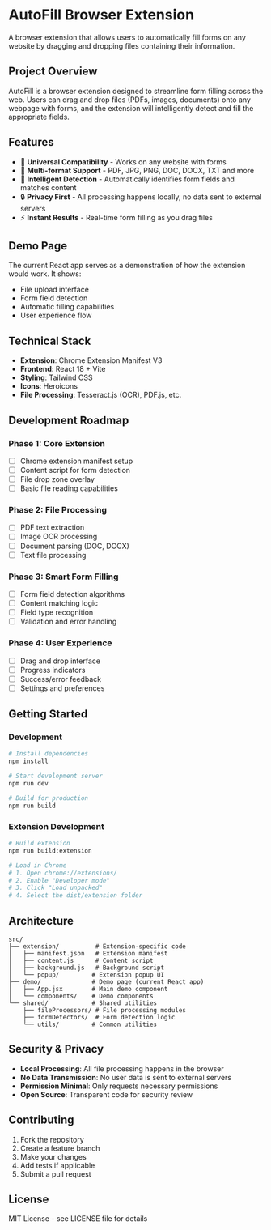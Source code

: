 # AutoFill Browser Extension

A browser extension that allows users to automatically fill forms on any website by dragging and dropping files containing their information.

## Project Overview

AutoFill is a browser extension designed to streamline form filling across the web. Users can drag and drop files (PDFs, images, documents) onto any webpage with forms, and the extension will intelligently detect and fill the appropriate fields.

## Features

- 🎯 **Universal Compatibility** - Works on any website with forms
- 📁 **Multi-format Support** - PDF, JPG, PNG, DOC, DOCX, TXT and more
- 🤖 **Intelligent Detection** - Automatically identifies form fields and matches content
- 🔒 **Privacy First** - All processing happens locally, no data sent to external servers
- ⚡ **Instant Results** - Real-time form filling as you drag files

## Demo Page

The current React app serves as a demonstration of how the extension would work. It shows:

- File upload interface
- Form field detection
- Automatic filling capabilities
- User experience flow

## Technical Stack

- **Extension**: Chrome Extension Manifest V3
- **Frontend**: React 18 + Vite
- **Styling**: Tailwind CSS
- **Icons**: Heroicons
- **File Processing**: Tesseract.js (OCR), PDF.js, etc.

## Development Roadmap

### Phase 1: Core Extension
- [ ] Chrome extension manifest setup
- [ ] Content script for form detection
- [ ] File drop zone overlay
- [ ] Basic file reading capabilities

### Phase 2: File Processing
- [ ] PDF text extraction
- [ ] Image OCR processing
- [ ] Document parsing (DOC, DOCX)
- [ ] Text file processing

### Phase 3: Smart Form Filling
- [ ] Form field detection algorithms
- [ ] Content matching logic
- [ ] Field type recognition
- [ ] Validation and error handling

### Phase 4: User Experience
- [ ] Drag and drop interface
- [ ] Progress indicators
- [ ] Success/error feedback
- [ ] Settings and preferences

## Getting Started

### Development

```bash
# Install dependencies
npm install

# Start development server
npm run dev

# Build for production
npm run build
```

### Extension Development

```bash
# Build extension
npm run build:extension

# Load in Chrome
# 1. Open chrome://extensions/
# 2. Enable "Developer mode"
# 3. Click "Load unpacked"
# 4. Select the dist/extension folder
```

## Architecture

```
src/
├── extension/          # Extension-specific code
│   ├── manifest.json   # Extension manifest
│   ├── content.js      # Content script
│   ├── background.js   # Background script
│   └── popup/         # Extension popup UI
├── demo/              # Demo page (current React app)
│   ├── App.jsx        # Main demo component
│   └── components/    # Demo components
└── shared/            # Shared utilities
    ├── fileProcessors/ # File processing modules
    ├── formDetectors/  # Form detection logic
    └── utils/         # Common utilities
```

## Security & Privacy

- **Local Processing**: All file processing happens in the browser
- **No Data Transmission**: No user data is sent to external servers
- **Permission Minimal**: Only requests necessary permissions
- **Open Source**: Transparent code for security review

## Contributing

1. Fork the repository
2. Create a feature branch
3. Make your changes
4. Add tests if applicable
5. Submit a pull request

## License

MIT License - see LICENSE file for details
